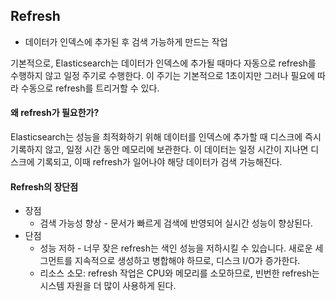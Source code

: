 ## Refresh
* 데이터가 인덱스에 추가된 후 검색 가능하게 만드는 작업 


기본적으로, Elasticsearch는 데이터가 인덱스에 추가될 때마다 자동으로 refresh를 수행하지 않고 일정 주기로 수행한다. 이 주기는 기본적으로 1초이지만 그러나 필요에 따라 수동으로 refresh를 트리거할 수 있다.

#### 왜 refresh가 필요한가?
Elasticsearch는 성능을 최적화하기 위해 데이터를 인덱스에 추가할 때 디스크에 즉시 기록하지 않고, 일정 시간 동안 메모리에 보관한다. 이 데이터는 일정 시간이 지나면 디스크에 기록되고, 이때 refresh가 일어나야 해당 데이터가 검색 가능해진다.

#### Refresh의 장단점
* 장점  
  * 검색 가능성 향상 - 문서가 빠르게 검색에 반영되어 실시간 성능이 향상된다.  
* 단점  
  * 성능 저하 - 너무 잦은 refresh는 색인 성능을 저하시킬 수 있습니다. 새로운 세그먼트를 지속적으로 생성하고 병합해야 하므로, 디스크 I/O가 증가한다.  
  * 리소스 소모: refresh 작업은 CPU와 메모리를 소모하므로, 빈번한 refresh는 시스템 자원을 더 많이 사용하게 된다.
